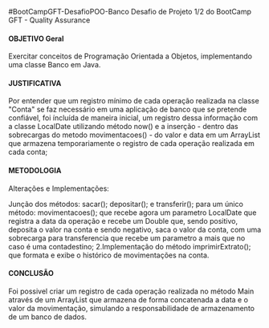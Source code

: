 #BootCampGFT-DesafioPOO-Banco
Desafio de Projeto 1/2 do BootCamp GFT - Quality Assurance

#### OBJETIVO Geral
Exercitar conceitos de Programação Orientada a Objetos, implementando uma classe Banco em Java.

#### JUSTIFICATIVA
Por entender que um registro mínimo de cada operação realizada na classe "Conta" se faz necessário em uma aplicação de banco que se pretende confiável, foi íncluída de maneira inicial, um registro dessa informação com a classe LocalDate utilizando método now() e a inserção - dentro das sobrecargas do metodo movimentacoes() - do valor e data em um ArrayList que armazena temporariamente o registro de cada operação realizada em cada conta;

#### METODOLOGIA
Alterações e Implementações:

Junção dos métodos: sacar(); depositar(); e transferir(); para um único método: movimentacoes(); que recebe agora um parametro LocalDate que registra a data da operação e recebe um Double que, sendo positivo, deposita o valor na conta e sendo negativo, saca o valor da conta, com uma sobrecarga para transferencia que recebe um parametro a mais que no caso é uma contadestino;
2.Implementação do método imprimirExtrato(); que formata e exibe o histórico de movimentações na conta.

#### CONCLUSÃO
Foi possivel criar um registro de cada operação realizada no método Main através de um ArrayList que armazena de forma concatenada a data e o valor da movimentação, simulando a responsabilidade de armazenamento de um banco de dados.
